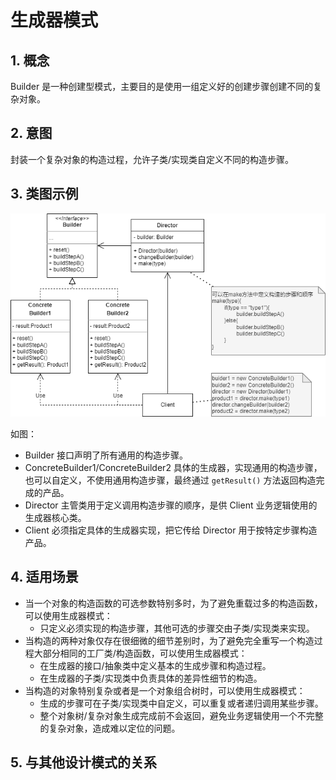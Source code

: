 # 生成器模式
## 1. 概念
Builder 是一种创建型模式，主要目的是使用一组定义好的创建步骤创建不同的复杂对象。

## 2. 意图
封装一个复杂对象的构造过程，允许子类/实现类自定义不同的构造步骤。

## 3. 类图示例
![builder](../../resource/design_pattern/builder.drawio.png)

如图：
* Builder 接口声明了所有通用的构造步骤。
* ConcreteBuilder1/ConcreteBuilder2 具体的生成器，实现通用的构造步骤，也可以自定义，不使用通用构造步骤，最终通过 `getResult()` 方法返回构造完成的产品。
* Director 主管类用于定义调用构造步骤的顺序，是供 Client 业务逻辑使用的生成器核心类。
* Client 必须指定具体的生成器实现，把它传给 Director 用于按特定步骤构造产品。

## 4. 适用场景
* 当一个对象的构造函数的可选参数特别多时，为了避免重载过多的构造函数，可以使用生成器模式：
  * 只定义必须实现的构造步骤，其他可选的步骤交由子类/实现类来实现。
* 当构造的两种对象仅存在很细微的细节差别时，为了避免完全重写一个构造过程大部分相同的工厂类/构造函数，可以使用生成器模式：
  * 在生成器的接口/抽象类中定义基本的生成步骤和构造过程。
  * 在生成器的子类/实现类中负责具体的差异性细节的构造。
* 当构造的对象特别复杂或者是一个对象组合树时，可以使用生成器模式：
  * 生成的步骤可在子类/实现类中自定义，可以重复或者递归调用某些步骤。
  * 整个对象树/复杂对象生成完成前不会返回，避免业务逻辑使用一个不完整的复杂对象，造成难以定位的问题。

## 5. 与其他设计模式的关系
